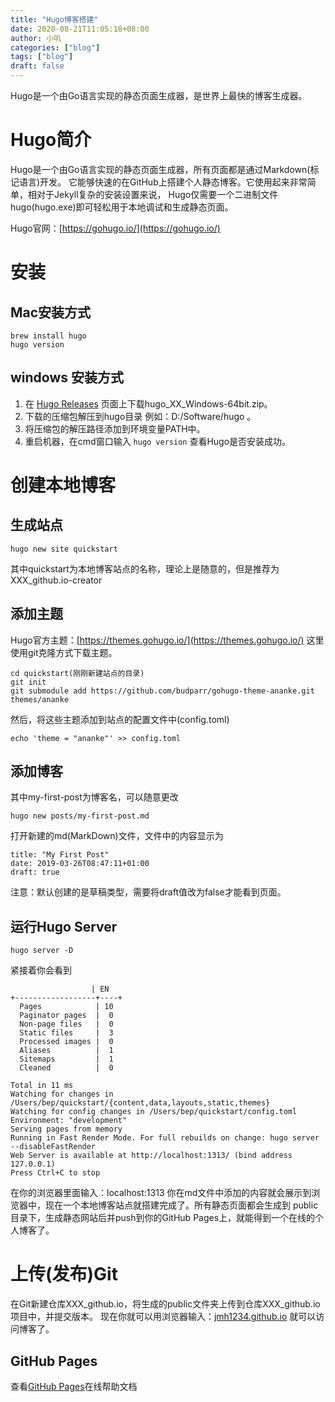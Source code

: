 ```yaml
---
title: "Hugo博客搭建"
date: 2020-08-21T11:05:18+08:00
author: 小叽
categories: ["blog"]
tags: ["blog"]
draft: false
---
```


Hugo是一个由Go语言实现的静态页面生成器，是世界上最快的博客生成器。

<!--more-->
# Hugo简介
Hugo是一个由Go语言实现的静态页面生成器，所有页面都是通过Markdown(标记语言)开发。
它能够快速的在GitHub上搭建个人静态博客。它使用起来非常简单，相对于Jekyll复杂的安装设置来说，
Hugo仅需要一个二进制文件hugo(hugo.exe)即可轻松用于本地调试和生成静态页面。

Hugo官网：[https://gohugo.io/](https://gohugo.io/)

# 安装
## Mac安装方式
````
brew install hugo
hugo version
````

## windows 安装方式
1. 在 [Hugo Releases](https://github.com/gohugoio/hugo/releases) 页面上下载hugo_XX_Windows-64bit.zip。
2. 下载的压缩包解压到hugo目录 例如：D:/Software/hugo 。
3. 将压缩包的解压路径添加到环境变量PATH中。
4. 重启机器，在cmd窗口输入 `hugo version` 查看Hugo是否安装成功。

# 创建本地博客
## 生成站点
````
hugo new site quickstart
````
其中quickstart为本地博客站点的名称，理论上是随意的，但是推荐为 XXX_github.io-creator

## 添加主题
Hugo官方主题：[https://themes.gohugo.io/](https://themes.gohugo.io/)
这里使用git克隆方式下载主题。
````
cd quickstart(刚刚新建站点的目录)
git init
git submodule add https://github.com/budparr/gohugo-theme-ananke.git themes/ananke
````
然后，将这些主题添加到站点的配置文件中(config.toml)
````
echo 'theme = "ananke"' >> config.toml
````

## 添加博客
其中my-first-post为博客名，可以随意更改
````
hugo new posts/my-first-post.md
````
打开新建的md(MarkDown)文件，文件中的内容显示为
````
title: "My First Post"
date: 2019-03-26T08:47:11+01:00
draft: true
````
注意：默认创建的是草稿类型，需要将draft值改为false才能看到页面。

## 运行Hugo Server
````
hugo server -D
````
紧接着你会看到
````
                  | EN
+------------------+----+
  Pages            | 10
  Paginator pages  |  0
  Non-page files   |  0
  Static files     |  3
  Processed images |  0
  Aliases          |  1
  Sitemaps         |  1
  Cleaned          |  0

Total in 11 ms
Watching for changes in /Users/bep/quickstart/{content,data,layouts,static,themes}
Watching for config changes in /Users/bep/quickstart/config.toml
Environment: "development"
Serving pages from memory
Running in Fast Render Mode. For full rebuilds on change: hugo server --disableFastRender
Web Server is available at http://localhost:1313/ (bind address 127.0.0.1)
Press Ctrl+C to stop
````
在你的浏览器里面输入：localhost:1313
你在md文件中添加的内容就会展示到浏览器中，现在一个本地博客站点就搭建完成了。所有静态页面都会生成到 public 目录下，生成静态网站后并push到你的GitHub Pages上，就能得到一个在线的个人博客了。

# 上传(发布)Git
在Git新建仓库XXX_github.io，将生成的public文件夹上传到仓库XXX_github.io项目中，并提交版本。
现在你就可以用浏览器输入：[jmh1234.github.io](jmh1234.github.io) 就可以访问博客了。

## GitHub Pages
查看[GitHub Pages](https://guides.github.com/features/pages/)在线帮助文档
